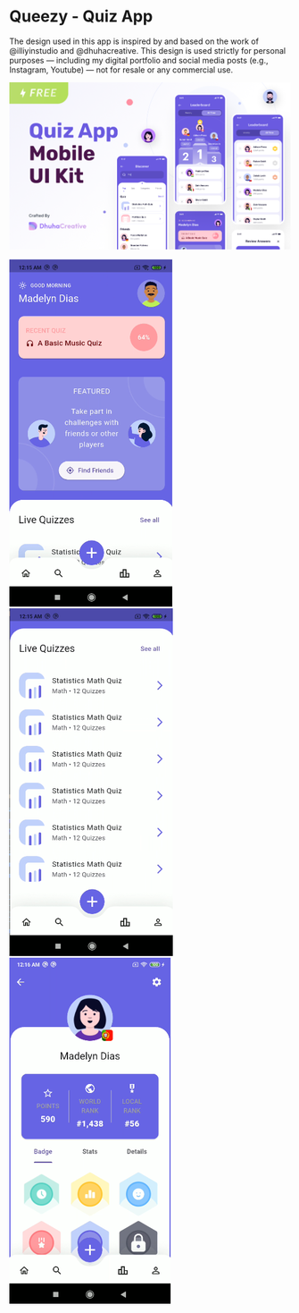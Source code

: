 # Queezy - Quiz App 

The design used in this app is inspired by and based on the work of @illiyinstudio and @dhuhacreative.
This design is used strictly for personal purposes — including my digital portfolio and social media posts (e.g., Instagram, Youtube) — not for resale or any commercial use.



[![alt text](examples/design.png)](https://www.figma.com/design/aTApiz4JxMLkzv97q1RgSA/-FREE--Queezy---Quiz-App-UI-Kit--Community-?node-id=1-1875&t=daU51rKymc2Eb3vJ-0)


![alt text](examples/1.png)
![alt text](examples/2.png)
![alt text](examples/3.png)
